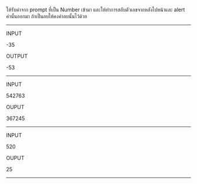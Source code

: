 ให้รับค่าจาก prompt ที่เป็น Number เข้ามา และให้ทำการสลับตัวเลขจากหลังไปหน้าและ alert ค่านั้นออกมา ถ้าเป็นลบให้คงค่าลบนั้นไว้ด้วย

-------------------

INPUT

-35

OUTPUT

-53

-------------------------

INPUT

542763

OUPUT

367245

-------------------------

INPUT

520

OUPUT

25

-------------------------
